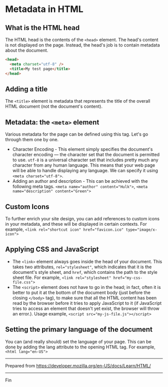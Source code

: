 # Metadata in HTML

## What is the HTML head

The HTML head is the contents of the `<head>` element. The head's content is not displayed on the page. Instead, the head's job is to contain metadata about the document.

```html
<head>
  <meta charset="utf-8" />
  <title>My test page</title>
</head>
```

## Adding a title

The `<title>` element is metadata that represents the title of the overall HTML document (not the document's content).

## Metadata: the `<meta>` element

Various metadata for the page can be defined using this tag. Let's go through them one by one.

- Character Encoding - This element simply specifies the document's character encoding — the character set that the document is permitted to use. `utf-8` is a universal character set that includes pretty much any character from any human language. This means that your web page will be able to handle displaying any language. We can specify it using `<meta charset="utf-8">`.
- Adding an author and description - This can be achieved with the following meta tags. `<meta name="author" content="Hulk">`, `<meta name="description" content="Green">`

## Custom Icons

To further enrich your site design, you can add references to custom icons in your metadata, and these will be displayed in certain contexts. For example, `<link rel="shortcut icon" href="favicon.ico" type="image/x-icon">`

## Applying CSS and JavaScript

- The `<link>` element always goes inside the head of your document. This takes two attributes, `rel="stylesheet"`, which indicates that it is the document's style sheet, and `href`, which contains the path to the style sheet file. For example, `<link rel="stylesheet" href="my-css-file.css">`
- The `<script>` element does not have to go in the head; in fact, often it is better to put it at the bottom of the document body (just before the closing `</body>` tag), to make sure that all the HTML content has been read by the browser before it tries to apply JavaScript to it (if JavaScript tries to access an element that doesn't yet exist, the browser will throw an error.). Usage example, `<script src="my-js-file.js"></script>`

## Setting the primary language of the document

You can (and really should) set the language of your page. This can be done by adding the lang attribute to the opening HTML tag. For example, `<html lang="en-US">`

---

Prepared from <https://developer.mozilla.org/en-US/docs/Learn/HTML/>

---

Fin
